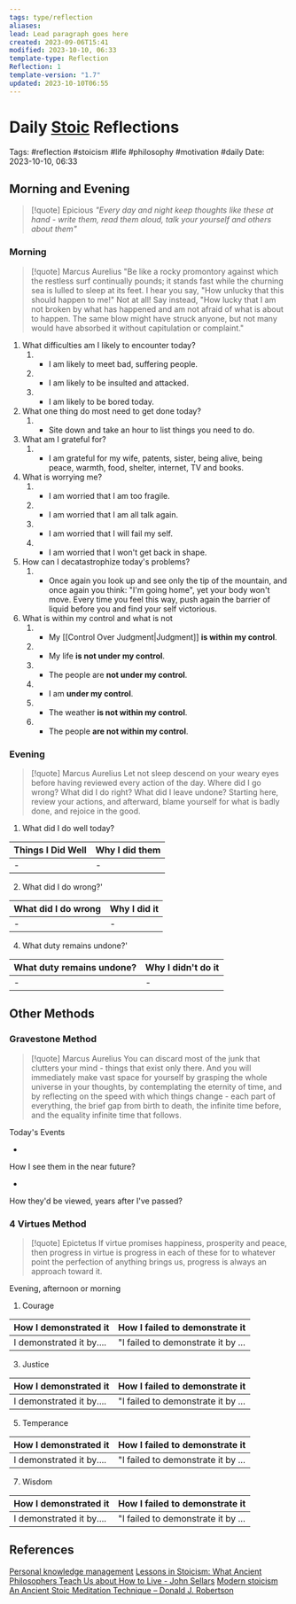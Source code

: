 ```yaml
---
tags: type/reflection
aliases: 
lead: Lead paragraph goes here
created: 2023-09-06T15:41
modified: 2023-10-10, 06:33
template-type: Reflection
Reflection: 1
template-version: "1.7"
updated: 2023-10-10T06:55
---
```



# Daily [Stoic](../SLIP-BOX/Stoicism.md) Reflections

Tags:  #reflection #stoicism #life #philosophy #motivation #daily 
Date: 2023-10-10, 06:33

## Morning and Evening

> [!quote] Epicious 
> _"Every day and night keep thoughts like these at hand - write them, read them aloud, talk your yourself and others about them"_

### Morning

> [!quote] Marcus Aurelius
> "Be like a rocky promontory against which the restless surf continually pounds; it stands fast while the churning sea is lulled to sleep at its feet. I hear you say, "How unlucky that this should happen to me!" Not at all! Say instead, "How lucky that I am not broken by what has happened and am not afraid of what is about to happen. The same blow might have struck anyone, but not many would have absorbed it without capitulation or complaint."

1. What difficulties am I likely to encounter today?
	1. -  I am likely to meet bad, suffering people.
	2. - I am likely to be insulted and attacked.
	3. - I am likely to be bored today.
2. What one thing do most need to get done today?
	1. - Site down and take an hour to list things you need to do.
3. What am I grateful for?
	1. - I am grateful for my wife, patents, sister, being alive, being peace, warmth, food, shelter, internet, TV and books.
4. What is worrying me?
	1. - I am worried that I am too fragile.
	2. - I am worried that I am all talk again.
	3. - I am worried that I will fail my self.
	4. - I am worried that I won't get back in shape.
5. How can I decatastrophize today's problems?
	1. - Once again you look up and see only the tip of the mountain, and once again you think: "I'm going home", yet your body won't move. Every time you feel this way, push again the barrier of liquid before you and find your self victorious. 
6. What is within my control and what is not
	1. - My [[Control Over Judgment|Judgment]] **is within my control**.
	2. - My life **is not under my control**.
	3. - The people are **not under my control**.
	4. - I am **under my control**.
	5. - The weather **is not within my control**.
	6. - The people **are not within my control**.

### Evening

> [!quote] Marcus Aurelius
> Let not sleep descend on your weary eyes before having reviewed every action of the day. Where did I go wrong? What did I do right? What did I leave undone? Starting here, review your actions, and afterward, blame yourself for what is badly done, and rejoice in the good.

1. What did I do well today?

| Things I Did Well | Why I did them |
| ------------------- | ---------------- |
| -                 | -              |

2. What did I do wrong?' 

| What did I do wrong | Why I did it |
| ------------------- | ---------------- |
| -                 | -              |

4. What duty remains undone?'

| What duty remains undone? | Why I didn't do it |
| ------------------- | ---------------- |
| -                 | -              |

## Other Methods

### Gravestone Method

> [!quote] Marcus Aurelius
> You can discard most of the junk that clutters your mind - things that exist only there. And you will immediately make vast space for yourself by grasping the whole universe in your thoughts, by contemplating the eternity of time, and by reflecting on the speed with which things change - each part of everything, the brief gap from birth to death, the infinite time before, and the equality infinite time that follows. 

Today's Events 

-

How I see them in the near future? 

-

How they'd be viewed, years after I've passed?

### 4 Virtues Method

> [!quote] Epictetus 
> If virtue promises happiness, prosperity and peace, then progress in virtue is progress in each of these for to whatever point the perfection of anything brings us, progress is always an approach toward it.

Evening, afternoon or morning

1. Courage 

| How I demonstrated it  | How I failed to demonstrate it |
| ------------------- | ---------------- |
| I demonstrated it by....                 | "I failed to demonstrate it by ...              |

3. Justice

| How I demonstrated it  | How I failed to demonstrate it |
| ------------------- | ---------------- |
| I demonstrated it by....                 | "I failed to demonstrate it by ...             

5. Temperance

| How I demonstrated it  | How I failed to demonstrate it |
| ------------------- | ---------------- |
| I demonstrated it by....                 | "I failed to demonstrate it by ...             

7. Wisdom

| How I demonstrated it  | How I failed to demonstrate it |
| ------------------- | ---------------- |
| I demonstrated it by....                 | "I failed to demonstrate it by ...             

## References

[Personal knowledge management](Personal%20knowledge%20management.md)
[Lessons in Stoicism: What Ancient Philosophers Teach Us about How to Live - John Sellars](https://books.google.cz/books/about/Lessons_in_Stoicism.html?id=ky84zQEACAAJ&redir_esc=y)
[Modern stoicism](https://modernstoicism.com/)
[An Ancient Stoic Meditation Technique – Donald J. Robertson](https://donaldrobertson.name/2017/03/22/an-ancient-stoic-meditation-technique/)


